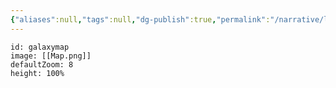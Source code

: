 ```yaml
---
{"aliases":null,"tags":null,"dg-publish":true,"permalink":"/narrative/locations/interactive-map/","dgPassFrontmatter":true}
---
```


```leaflet
id: galaxymap
image: [[Map.png]]
defaultZoom: 8
height: 100%
```
